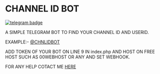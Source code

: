 # CHANNEL ID BOT

[![telegram badge](https://img.shields.io/badge/Chnlidbot-30302f?style=flat&logo=telegram)](https://t.me/chnlidbot)


A SIMPLE TELEGRAM BOT TO FIND YOUR CHANNEL ID AND USERID.

EXAMPLE:- [@CHNLIDBOT](https://t.me/chnlidbot)

ADD TOKEN OF YOUR BOT ON LINE 9 IN index.php AND HOST ON FREE HOST SUCH AS 00WEBHOST OR ANY AND SET WEBHOOK.

FOR ANY HELP COTACT ME [HERE](t.me/induschats)

